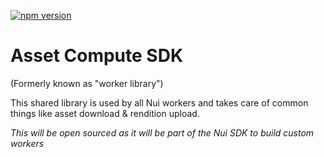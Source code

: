 <!--- when a new release happens, the VERSION and URL in the badge have to be manually updated because it's a private registry --->
[![npm version](https://img.shields.io/badge/%40nui%2Flibrary-2.2.0-blue.svg)](https://artifactory.corp.adobe.com/artifactory/npm-nui-release/@nui/library/-/@nui/library-2.2.0.tgz)

# Asset Compute SDK

(Formerly known as "worker library")

This shared library is used by all Nui workers and takes care of common things like asset download & rendition upload.

_This will be open sourced as it will be part of the Nui SDK to build custom workers_
